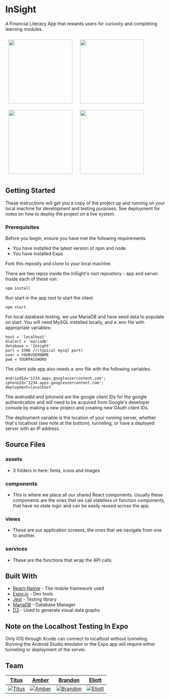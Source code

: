 # InSight
A Financial Literacy App that rewards users for curiosity and completing learning modules.

<div>
<img src = "https://user-images.githubusercontent.com/51866859/72934109-b0a7e200-3d28-11ea-87b6-6c9cfa1db97b.png" width = "200" style = "padding: 10px">
<img src = "https://user-images.githubusercontent.com/51866859/72936781-89074880-3d2d-11ea-9543-b8c6abd40712.png" width = "200" style = "padding: 10px">
<img src = "https://user-images.githubusercontent.com/51866859/72934825-ee593a80-3d29-11ea-98e2-0cea2613a0ef.gif" width = "200" style = "padding: 10px">
<img src = "https://user-images.githubusercontent.com/51866859/72934961-23fe2380-3d2a-11ea-9cb9-69b249eaa40a.png" width = "200" style = "padding: 10px">


</div>

## Getting Started

These instructions will get you a copy of the project up and running on your local machine for development and testing purposes. See deployment for notes on how to deploy the project on a live system.

### Prerequisites

Before you begin, ensure you have met the following requirements: 
  * You have installed the latest version of npm and node
  * You have installed Expo

Fork this reposity and clone to your local machine. 

There are two repos inside the InSight's root repository - app and server. 
Inside each of these run:

```
npm install
```

Run start in the app root to start the client
```
npm start
```
For local database testing, we use MariaDB and have seed data to populate on start. You will need MySQL installed locally, and a .env file with appropriate variables: 
```
host = 'localhost'
dialect = 'mariadb'
database = 'Insight'
port = 3306 //(typical mysql port)
user = YOURUSERNAME
pwd = YOURPASSWORD
```
The client side app also needs a .env file with the following variables. 
```
andriodId='1234.apps.googleusercontent.com';
iphoneId='1234.apps.googleusercontent.com';
deployment=localhost
```
The androidId and iphoneId are the google client IDs for the google authentication and will need to be acquired from Google's developer console by making a new project and creating new OAuth client IDs.

The deployment variable is the location of your running server, whether that's localhost (see note at the bottom), tunneling, or have a deployed server with an IP address.


## Source Files
### assets 
  * 3 folders in here: fonts, icons and images

### components 
  * This is where we place all our shared React components. Usually these components are the ones that we call stateless or function components, that have no state logic and can be easily reused across the app.

### views 
  * These are our application screens, the ones that we navigate from one to another. 

### services 
  *  These are the functions that wrap the API calls.

## Built With

* [React-Native](https://facebook.github.io/react-native/) - The mobile framework used
* [Expo.io](https://expo.io/) - Dev tools
* [Jest](https://jestjs.io/) - Testing library
* [MariaDB](https://mariadb.org/) - Database Manager
* [D3](https://d3js.org/) - Used to generate visual data graphs

## Note on the Localhost Testing In Expo
Only IOS through Xcode can connect to localhost without tunneling. Running the Android Studio emulator or the Expo app will require either tunneling or deployment of the server.

## Team

| <a href="https://github.com/tcharles23" target="_blank">**Titus**</a> | <a href="https://github.com/amberjones" target="_blank">**Amber**</a> |   <a href="https://github.com/btheard3" target="_blank">**Brandon**</a> |<a href="https://github.com/BunnyDunker" target="_blank">**Eliott**</a> |
| :---: |:---:| :---:| :---: |
| [![Titus](https://avatars3.githubusercontent.com/u/46572767?s=50)](https://github.com/tcharles23)  |[![Amber](https://avatars0.githubusercontent.com/u/51866859?s=50)](https://github.com/amberjones)  | [![Brandon](https://avatars0.githubusercontent.com/u/24530908?s=50)](https://github.com/btheard3)  | [![Eliott](https://avatars0.githubusercontent.com/u/35610640?s=50)](https://github.com/BunnyDunker) | 



